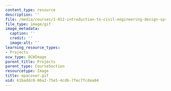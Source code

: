 ```yaml
---
content_type: resource
description: ''
file: /media/courses/1-012-introduction-to-civil-engineering-design-spring-2002/61baddc086a275e54cdb7fec7fcdea84_epacover.gif
file_type: image/gif
image_metadata:
  caption: ''
  credit: ''
  image-alt: ''
learning_resource_types:
- Projects
ocw_type: OCWImage
parent_title: Projects
parent_type: CourseSection
resourcetype: Image
title: epacover.gif
uid: 61baddc0-86a2-75e5-4cdb-7fec7fcdea84
---
```

